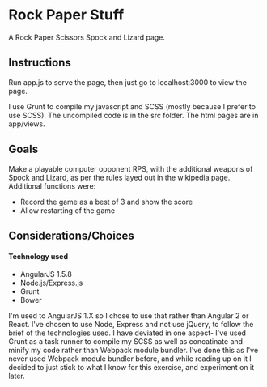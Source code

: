 # Rock Paper Stuff
A Rock Paper Scissors Spock and Lizard page.

## Instructions
Run app.js to serve the page, then just go to localhost:3000 to view the page.

I use Grunt to compile my javascript and SCSS (mostly because I prefer to use SCSS). The uncompiled code is in the src folder. The html pages are in app/views.

## Goals
Make a playable computer opponent RPS, with the additional weapons of Spock and Lizard, as per the rules layed out in the wikipedia page. Additional functions were:
- Record the game as a best of 3 and show the score
- Allow restarting of the game

## Considerations/Choices
#### Technology used
- AngularJS 1.5.8
- Node.js/Express.js
- Grunt
- Bower

I'm used to AngularJS 1.X so I chose to use that rather than Angular 2 or React. I've chosen to use Node, Express and not use jQuery, to follow the brief of the technologies used. I have deviated in one aspect- I've used Grunt as a task runner to compile my SCSS as well as concatinate and minify my code rather than Webpack module bundler. I've done this as I've never used Webpack module bundler before, and while reading up on it I decided to just stick to what I know for this exercise, and experiment on it later.
